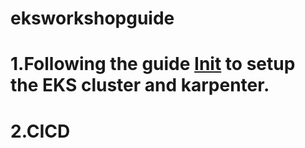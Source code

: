 # eksworkshopguide
# 1.Following the guide [Init](Init.MD) to setup the EKS cluster and karpenter. 
# 2.CICD
